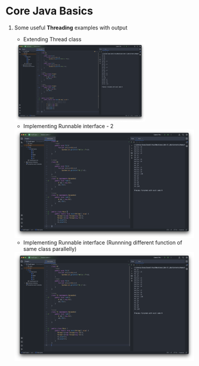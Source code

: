 # Core Java Basics

1. Some useful **Threading** examples with output
   
   - Extending Thread class
    <img src="Image/../Images/Running%20different%20function%20of%20same%20class%20Parrallely.%20via%20Extending%20Thread%20class.png" width="350" title="hover text" alt="example-1">

   - Implementing Runnable interface - 2
    <img src="Image/../Images/Thread%20Example%20via%20Implementing%20Runnable.png" alt="example-3">

   - Implementing Runnable interface (Runnning different function of same class parallelly)
    <img src="Image/../Images/Running%20different%20function%20of%20same%20class%20Parrallely.%20via%20Implementing%20Runnable.png" alt="example-2">

  